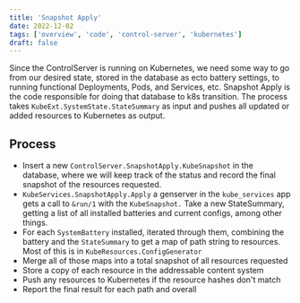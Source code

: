 ```yaml
---
title: 'Snapshot Apply'
date: 2022-12-02
tags: ['overview', 'code', 'control-server', 'kubernetes']
draft: false
---
```


Since the ControlServer is running on Kubernetes, we need some way to go from
our desired state, stored in the database as ecto battery settings, to running
functional Deployments, Pods, and Services, etc. Snapshot Apply is the code
responsible for doing that database to k8s transition. The process takes
`KubeExt.SystemState.StateSummary` as input and pushes all updated or added
resources to Kubernetes as output.

## Process

- Insert a new `ControlServer.SnapshotApply.KubeSnapshot` in the database, where
  we will keep track of the status and record the final snapshot of the
  resources requested.
- `KubeServices.SnapshotApply.Apply` a genserver in the `kube_services` app gets
  a call to `&run/1` with the `KubeSnapshot.` Take a new StateSummary, getting a
  list of all installed batteries and current configs, among other things.
- For each `SystemBattery` installed, iterated through them, combining the
  battery and the `StateSummary` to get a map of path string to resources. Most
  of this is in `KubeResources.ConfigGenerator`
- Merge all of those maps into a total snapshot of all resources requested
- Store a copy of each resource in the addressable content system
- Push any resources to Kubernetes if the resource hashes don't match
- Report the final result for each path and overall
